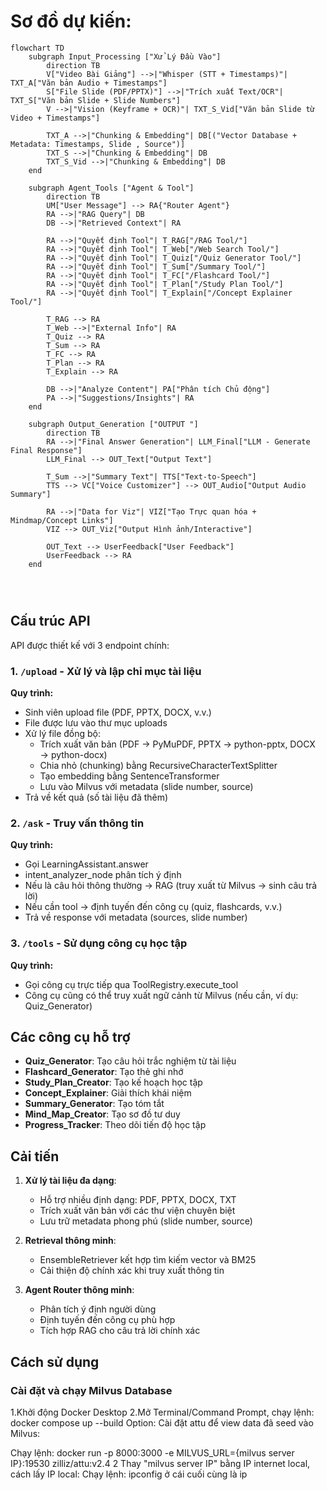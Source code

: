# Sơ đồ dự kiến: 
```mermaid
flowchart TD
    subgraph Input_Processing ["Xử Lý Đầu Vào"]
        direction TB
        V["Video Bài Giảng"] -->|"Whisper (STT + Timestamps)"| TXT_A["Văn bản Audio + Timestamps"]
        S["File Slide (PDF/PPTX)"] -->|"Trích xuất Text/OCR"| TXT_S["Văn bản Slide + Slide Numbers"]
        V -->|"Vision (Keyframe + OCR)"| TXT_S_Vid["Văn bản Slide từ Video + Timestamps"]

        TXT_A -->|"Chunking & Embedding"| DB[("Vector Database + Metadata: Timestamps, Slide , Source")]
        TXT_S -->|"Chunking & Embedding"| DB
        TXT_S_Vid -->|"Chunking & Embedding"| DB
    end

    subgraph Agent_Tools ["Agent & Tool"]
        direction TB
        UM["User Message"] --> RA{"Router Agent"}
        RA -->|"RAG Query"| DB
        DB -->|"Retrieved Context"| RA

        RA -->|"Quyết định Tool"| T_RAG["/RAG Tool/"]
        RA -->|"Quyết định Tool"| T_Web["/Web Search Tool/"]
        RA -->|"Quyết định Tool"| T_Quiz["/Quiz Generator Tool/"]
        RA -->|"Quyết định Tool"| T_Sum["/Summary Tool/"]
        RA -->|"Quyết định Tool"| T_FC["/Flashcard Tool/"]
        RA -->|"Quyết định Tool"| T_Plan["/Study Plan Tool/"]
        RA -->|"Quyết định Tool"| T_Explain["/Concept Explainer Tool/"]
        
        T_RAG --> RA
        T_Web -->|"External Info"| RA
        T_Quiz --> RA
        T_Sum --> RA
        T_FC --> RA
        T_Plan --> RA
        T_Explain --> RA

        DB -->|"Analyze Content"| PA["Phân tích Chủ động"]
        PA -->|"Suggestions/Insights"| RA
    end

    subgraph Output_Generation ["OUTPUT "]
        direction TB
        RA -->|"Final Answer Generation"| LLM_Final["LLM - Generate Final Response"]
        LLM_Final --> OUT_Text["Output Text"]

        T_Sum -->|"Summary Text"| TTS["Text-to-Speech"]
        TTS --> VC["Voice Customizer"] --> OUT_Audio["Output Audio Summary"]

        RA -->|"Data for Viz"| VIZ["Tạo Trực quan hóa + Mindmap/Concept Links"]
        VIZ --> OUT_Viz["Output Hình ảnh/Interactive"]

        OUT_Text --> UserFeedback["User Feedback"]
        UserFeedback --> RA
    end




```









## Cấu trúc API

API được thiết kế với 3 endpoint chính:

### 1. `/upload` - Xử lý và lập chỉ mục tài liệu

**Quy trình:**
- Sinh viên upload file (PDF, PPTX, DOCX, v.v.)
- File được lưu vào thư mục uploads
- Xử lý file đồng bộ:
  - Trích xuất văn bản (PDF → PyMuPDF, PPTX → python-pptx, DOCX → python-docx)
  - Chia nhỏ (chunking) bằng RecursiveCharacterTextSplitter
  - Tạo embedding bằng SentenceTransformer
  - Lưu vào Milvus với metadata (slide number, source)
- Trả về kết quả (số tài liệu đã thêm)

### 2. `/ask` - Truy vấn thông tin

**Quy trình:**
- Gọi LearningAssistant.answer
- intent_analyzer_node phân tích ý định
- Nếu là câu hỏi thông thường → RAG (truy xuất từ Milvus → sinh câu trả lời)
- Nếu cần tool → định tuyến đến công cụ (quiz, flashcards, v.v.)
- Trả về response với metadata (sources, slide number)

### 3. `/tools` - Sử dụng công cụ học tập

**Quy trình:**
- Gọi công cụ trực tiếp qua ToolRegistry.execute_tool
- Công cụ cũng có thể truy xuất ngữ cảnh từ Milvus (nếu cần, ví dụ: Quiz_Generator)

## Các công cụ hỗ trợ

- **Quiz_Generator**: Tạo câu hỏi trắc nghiệm từ tài liệu
- **Flashcard_Generator**: Tạo thẻ ghi nhớ
- **Study_Plan_Creator**: Tạo kế hoạch học tập
- **Concept_Explainer**: Giải thích khái niệm
- **Summary_Generator**: Tạo tóm tắt
- **Mind_Map_Creator**: Tạo sơ đồ tư duy
- **Progress_Tracker**: Theo dõi tiến độ học tập

## Cải tiến

1. **Xử lý tài liệu đa dạng**:
   - Hỗ trợ nhiều định dạng: PDF, PPTX, DOCX, TXT
   - Trích xuất văn bản với các thư viện chuyên biệt
   - Lưu trữ metadata phong phú (slide number, source)

2. **Retrieval thông minh**:
   - EnsembleRetriever kết hợp tìm kiếm vector và BM25
   - Cải thiện độ chính xác khi truy xuất thông tin

3. **Agent Router thông minh**:
   - Phân tích ý định người dùng
   - Định tuyến đến công cụ phù hợp
   - Tích hợp RAG cho câu trả lời chính xác

## Cách sử dụng

### Cài đặt và chạy Milvus Database
1.Khởi động Docker Desktop
2.Mở Terminal/Command Prompt, chạy lệnh: docker compose up --build
Option: Cài đặt attu để view data đã seed vào Milvus:

Chạy lệnh: docker run -p 8000:3000 -e MILVUS_URL={milvus server IP}:19530 zilliz/attu:v2.4
2 Thay "milvus server IP" bằng IP internet local, cách lấy IP local:
Chạy lệnh: ipconfig ở cái cuối cùng là ip 
